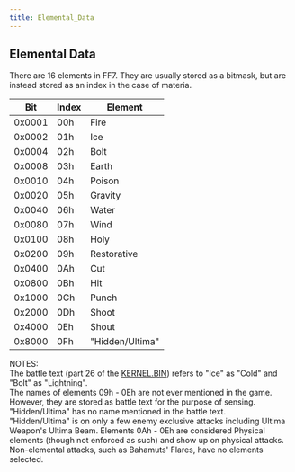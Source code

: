 ```yaml
---
title: Elemental_Data
---
```


## Elemental Data

There are 16 elements in FF7. They are usually stored as a bitmask, but are instead stored as an index in the case of materia.

|  Bit   | Index | Element         |
|:------:|-------|-----------------|
| 0x0001 | 00h   | Fire            |
| 0x0002 | 01h   | Ice             |
| 0x0004 | 02h   | Bolt            |
| 0x0008 | 03h   | Earth           |
| 0x0010 | 04h   | Poison          |
| 0x0020 | 05h   | Gravity         |
| 0x0040 | 06h   | Water           |
| 0x0080 | 07h   | Wind            |
| 0x0100 | 08h   | Holy            |
| 0x0200 | 09h   | Restorative     |
| 0x0400 | 0Ah   | Cut             |
| 0x0800 | 0Bh   | Hit             |
| 0x1000 | 0Ch   | Punch           |
| 0x2000 | 0Dh   | Shoot           |
| 0x4000 | 0Eh   | Shout           |
| 0x8000 | 0Fh   | "Hidden/Ultima" |

  
NOTES:  
The battle text (part 26 of the [KERNEL.BIN](../Kernel/Kernel.bin.md)) refers to "Ice" as "Cold" and "Bolt" as "Lightning".  
The names of elements 09h - 0Eh are not ever mentioned in the game. However, they are stored as battle text for the purpose of sensing.  
"Hidden/Ultima" has no name mentioned in the battle text.  
"Hidden/Ultima" is on only a few enemy exclusive attacks including Ultima Weapon's Ultima Beam. Elements 0Ah - 0Eh are considered Physical elements (though not enforced as such) and show up on physical attacks. Non-elemental attacks, such as Bahamuts' Flares, have no elements selected.
